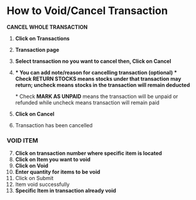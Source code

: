 # How to Void/Cancel Transaction



**CANCEL WHOLE TRANSACTION**

1. **Click on Transactions**
2. **Transaction page**
3. **Select transaction no you want to cancel then, Click on Cancel**
4.  **\* You can add note/reason for cancelling transaction (optional) \* Check RETURN STOCKS means stocks under that transaction may return; uncheck means stocks in the transaction will remain deducted**



    \* Check **MARK AS UNPAID** means the transaction will be unpaid or refunded while uncheck means transaction will remain paid
5. **Click on Cancel**
6. Transaction has been cancelled

### **VOID ITEM**

7. **Click on transaction number where specific item is located**
8. **Click on Item you want to void**
9. **Click on Void**
10. **Enter quantity for items to be void**
11. Click on Submit
12. Item void successfully
13. **Specific Item in transaction already void**
